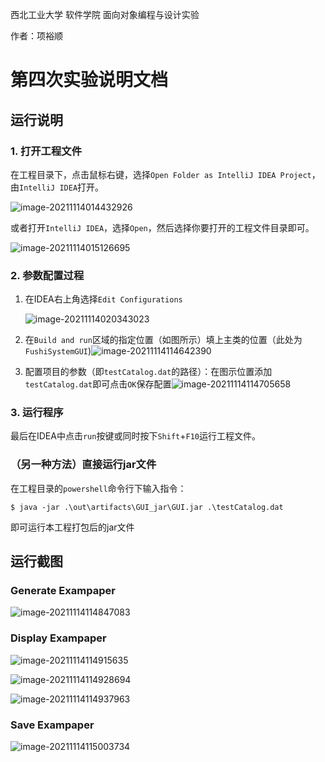 西北工业大学 软件学院 面向对象编程与设计实验

作者：项裕顺

# 第四次实验说明文档



## 运行说明



### 1. 打开工程文件

在工程目录下，点击鼠标右键，选择`Open Folder as IntelliJ IDEA Project`，由`IntelliJ IDEA`打开。

![image-20211114014432926](README.assets/image-20211114014432926.png)

或者打开`IntelliJ IDEA`，选择`Open`，然后选择你要打开的工程文件目录即可。

![image-20211114015126695](README.assets/image-20211114015126695.png)



### 2. 参数配置过程

1. 在IDEA右上角选择`Edit Configurations`

   ![image-20211114020343023](README.assets/image-20211114020343023.png)

2. 在`Build and run`区域的指定位置（如图所示）填上主类的位置（此处为`FushiSystemGUI`)![image-20211114114642390](README.assets/image-20211114114642390.png)



3. 配置项目的参数（即`testCatalog.dat`的路径）：在图示位置添加`testCatalog.dat`即可点击`OK`保存配置![image-20211114114705658](README.assets/image-20211114114705658.png)

### 3. 运行程序

最后在IDEA中点击`run`按键或同时按下`Shift`+`F10`运行工程文件。



### （另一种方法）直接运行jar文件

在工程目录的`powershell`命令行下输入指令：

``` shell
$ java -jar .\out\artifacts\GUI_jar\GUI.jar .\testCatalog.dat
```

即可运行本工程打包后的jar文件



## 运行截图

### Generate Exampaper

![image-20211114114847083](README.assets/image-20211114114847083.png)



### Display Exampaper

![image-20211114114915635](README.assets/image-20211114114915635.png)

![image-20211114114928694](README.assets/image-20211114114928694.png)

![image-20211114114937963](README.assets/image-20211114114937963.png)



### Save Exampaper

![image-20211114115003734](README.assets/image-20211114115003734.png)
